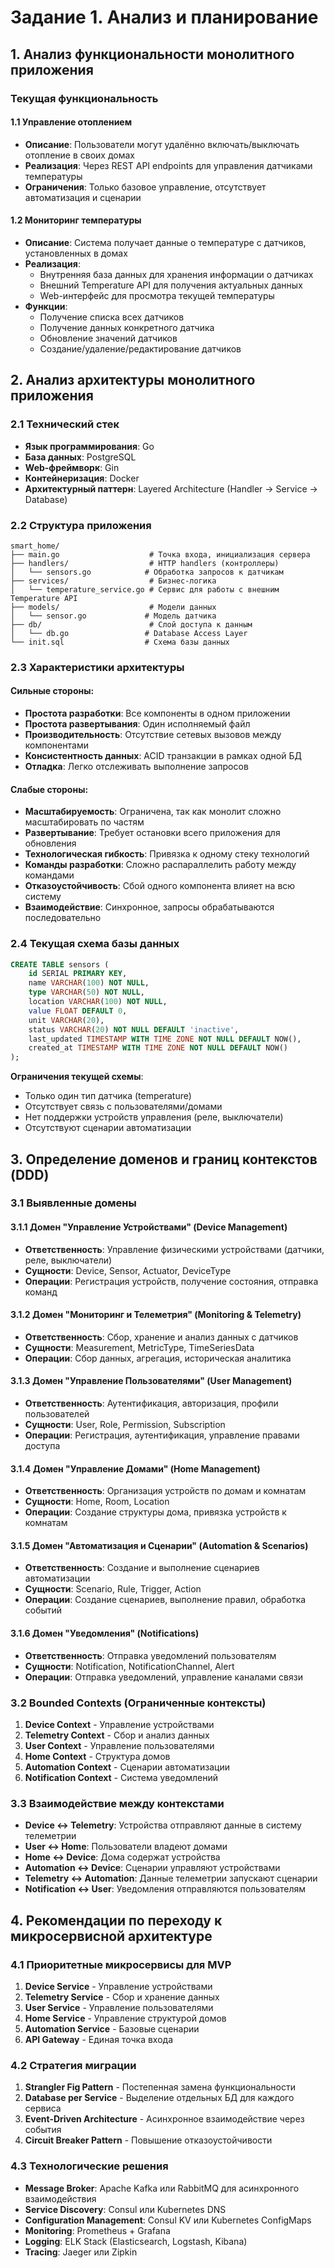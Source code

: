 # Задание 1. Анализ и планирование

## 1. Анализ функциональности монолитного приложения

### Текущая функциональность

#### 1.1 Управление отоплением
- **Описание**: Пользователи могут удалённо включать/выключать отопление в своих домах
- **Реализация**: Через REST API endpoints для управления датчиками температуры
- **Ограничения**: Только базовое управление, отсутствует автоматизация и сценарии

#### 1.2 Мониторинг температуры
- **Описание**: Система получает данные о температуре с датчиков, установленных в домах
- **Реализация**: 
  - Внутренняя база данных для хранения информации о датчиках
  - Внешний Temperature API для получения актуальных данных
  - Web-интерфейс для просмотра текущей температуры
- **Функции**:
  - Получение списка всех датчиков
  - Получение данных конкретного датчика
  - Обновление значений датчиков
  - Создание/удаление/редактирование датчиков

## 2. Анализ архитектуры монолитного приложения

### 2.1 Технический стек
- **Язык программирования**: Go
- **База данных**: PostgreSQL
- **Web-фреймворк**: Gin
- **Контейнеризация**: Docker
- **Архитектурный паттерн**: Layered Architecture (Handler -> Service -> Database)

### 2.2 Структура приложения
```
smart_home/
├── main.go                    # Точка входа, инициализация сервера
├── handlers/                  # HTTP handlers (контроллеры)
│   └── sensors.go            # Обработка запросов к датчикам
├── services/                  # Бизнес-логика
│   └── temperature_service.go # Сервис для работы с внешним Temperature API
├── models/                    # Модели данных
│   └── sensor.go             # Модель датчика
├── db/                        # Слой доступа к данным
│   └── db.go                 # Database Access Layer
└── init.sql                  # Схема базы данных
```

### 2.3 Характеристики архитектуры

#### Сильные стороны:
- **Простота разработки**: Все компоненты в одном приложении
- **Простота развертывания**: Один исполняемый файл
- **Производительность**: Отсутствие сетевых вызовов между компонентами
- **Консистентность данных**: ACID транзакции в рамках одной БД
- **Отладка**: Легко отслеживать выполнение запросов

#### Слабые стороны:
- **Масштабируемость**: Ограничена, так как монолит сложно масштабировать по частям
- **Развертывание**: Требует остановки всего приложения для обновления
- **Технологическая гибкость**: Привязка к одному стеку технологий
- **Команды разработки**: Сложно распараллелить работу между командами
- **Отказоустойчивость**: Сбой одного компонента влияет на всю систему
- **Взаимодействие**: Синхронное, запросы обрабатываются последовательно

### 2.4 Текущая схема базы данных

```sql
CREATE TABLE sensors (
    id SERIAL PRIMARY KEY,
    name VARCHAR(100) NOT NULL,
    type VARCHAR(50) NOT NULL,
    location VARCHAR(100) NOT NULL,
    value FLOAT DEFAULT 0,
    unit VARCHAR(20),
    status VARCHAR(20) NOT NULL DEFAULT 'inactive',
    last_updated TIMESTAMP WITH TIME ZONE NOT NULL DEFAULT NOW(),
    created_at TIMESTAMP WITH TIME ZONE NOT NULL DEFAULT NOW()
);
```

**Ограничения текущей схемы**:
- Только один тип датчика (temperature)
- Отсутствует связь с пользователями/домами
- Нет поддержки устройств управления (реле, выключатели)
- Отсутствуют сценарии автоматизации

## 3. Определение доменов и границ контекстов (DDD)

### 3.1 Выявленные домены

#### 3.1.1 Домен "Управление Устройствами" (Device Management)
- **Ответственность**: Управление физическими устройствами (датчики, реле, выключатели)
- **Сущности**: Device, Sensor, Actuator, DeviceType
- **Операции**: Регистрация устройств, получение состояния, отправка команд

#### 3.1.2 Домен "Мониторинг и Телеметрия" (Monitoring & Telemetry)
- **Ответственность**: Сбор, хранение и анализ данных с датчиков
- **Сущности**: Measurement, MetricType, TimeSeriesData
- **Операции**: Сбор данных, агрегация, историческая аналитика

#### 3.1.3 Домен "Управление Пользователями" (User Management)
- **Ответственность**: Аутентификация, авторизация, профили пользователей
- **Сущности**: User, Role, Permission, Subscription
- **Операции**: Регистрация, аутентификация, управление правами доступа

#### 3.1.4 Домен "Управление Домами" (Home Management)
- **Ответственность**: Организация устройств по домам и комнатам
- **Сущности**: Home, Room, Location
- **Операции**: Создание структуры дома, привязка устройств к комнатам

#### 3.1.5 Домен "Автоматизация и Сценарии" (Automation & Scenarios)
- **Ответственность**: Создание и выполнение сценариев автоматизации
- **Сущности**: Scenario, Rule, Trigger, Action
- **Операции**: Создание сценариев, выполнение правил, обработка событий

#### 3.1.6 Домен "Уведомления" (Notifications)
- **Ответственность**: Отправка уведомлений пользователям
- **Сущности**: Notification, NotificationChannel, Alert
- **Операции**: Отправка уведомлений, управление каналами связи

### 3.2 Bounded Contexts (Ограниченные контексты)

1. **Device Context** - Управление устройствами
2. **Telemetry Context** - Сбор и анализ данных
3. **User Context** - Управление пользователями
4. **Home Context** - Структура домов
5. **Automation Context** - Сценарии автоматизации
6. **Notification Context** - Система уведомлений

### 3.3 Взаимодействие между контекстами

- **Device ↔ Telemetry**: Устройства отправляют данные в систему телеметрии
- **User ↔ Home**: Пользователи владеют домами
- **Home ↔ Device**: Дома содержат устройства
- **Automation ↔ Device**: Сценарии управляют устройствами
- **Telemetry ↔ Automation**: Данные телеметрии запускают сценарии
- **Notification ↔ User**: Уведомления отправляются пользователям

## 4. Рекомендации по переходу к микросервисной архитектуре

### 4.1 Приоритетные микросервисы для MVP
1. **Device Service** - Управление устройствами
2. **Telemetry Service** - Сбор и хранение данных
3. **User Service** - Управление пользователями
4. **Home Service** - Управление структурой домов
5. **Automation Service** - Базовые сценарии
6. **API Gateway** - Единая точка входа

### 4.2 Стратегия миграции
1. **Strangler Fig Pattern** - Постепенная замена функциональности
2. **Database per Service** - Выделение отдельных БД для каждого сервиса
3. **Event-Driven Architecture** - Асинхронное взаимодействие через события
4. **Circuit Breaker Pattern** - Повышение отказоустойчивости

### 4.3 Технологические решения
- **Message Broker**: Apache Kafka или RabbitMQ для асинхронного взаимодействия
- **Service Discovery**: Consul или Kubernetes DNS
- **Configuration Management**: Consul KV или Kubernetes ConfigMaps
- **Monitoring**: Prometheus + Grafana
- **Logging**: ELK Stack (Elasticsearch, Logstash, Kibana)
- **Tracing**: Jaeger или Zipkin